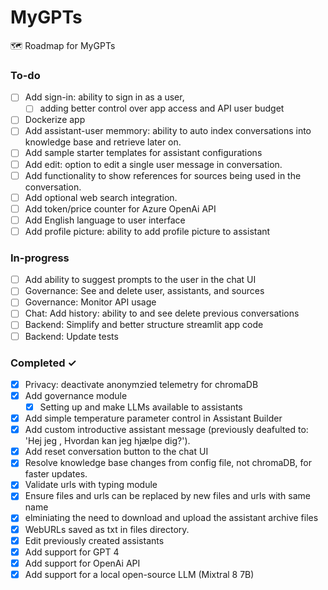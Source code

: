 # MyGPTs
🗺️ Roadmap for MyGPTs 

### To-do

- [ ] Add sign-in: ability to sign in as a user,
  - [ ] adding better control over app access and API user budget
- [ ] Dockerize app
- [ ] Add assistant-user memmory: ability to auto index conversations into knowledge base and retrieve later on.
- [ ] Add sample starter templates for assistant configurations
- [ ] Add edit: option to edit a single user message in conversation.  
- [ ] Add functionality to show references for sources being used in the conversation.
- [ ] Add optional web search integration.
- [ ] Add token/price counter for Azure OpenAi API  
- [ ] Add English language to user interface
- [ ] Add profile picture: ability to add profile picture to assistant

### In-progress
- [ ] Add ability to suggest prompts to the user in the chat UI
- [ ] Governance: See and delete user, assistants, and sources
- [ ] Governance: Monitor API usage
- [ ] Chat: Add history: ability to and see delete previous conversations 
- [ ] Backend: Simplify and better structure streamlit app code 
- [ ] Backend: Update tests

### Completed ✓
- [x] Privacy: deactivate anonymzied telemetry for chromaDB
- [x] Add governance module
    - [x] Setting up and make LLMs available to assistants
- [x] Add simple temperature parameter control in Assistant Builder
- [x] Add custom introductive assistant message (previously deafulted to: 'Hej jeg <navn>, Hvordan kan jeg hjælpe dig?'). 
- [x] Add reset conversation button to the chat UI
- [x] Resolve knowledge base changes from config file, not chromaDB, for faster updates.
- [x] Validate urls with typing module
- [x] Ensure files and urls can be replaced by new files and urls with same name 
- [x] elminiating the need to download and upload the assistant archive files
- [x] WebURLs saved as txt in files directory. 
- [x] Edit previously created assistants  
- [x] Add support for GPT 4  
- [x] Add support for OpenAi API  
- [x] Add support for a local open-source LLM (Mixtral 8 7B)  